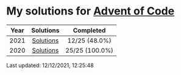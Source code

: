 # My solutions for [Advent of Code](https://adventofcode.com)

| Year | Solutions | Completed |
|:---:|:---:|:---:|
| 2021 | [Solutions](./2021) | 12/25 (48.0%) |
| 2020 | [Solutions](./2020) | 25/25 (100.0%) |

Last updated: 12/12/2021, 12:25:48